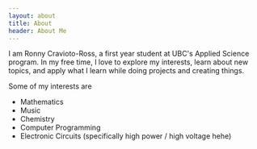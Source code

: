 ```yaml
---
layout: about
title: About
header: About Me
---
```


I am Ronny Cravioto-Ross, a first year student at UBC's Applied Science program. In my free time, I love to explore my interests, learn about new topics, and apply what I learn while doing projects and creating things.

Some of my interests are
- Mathematics
- Music
- Chemistry
- Computer Programming
- Electronic Circuits (specifically high power / high voltage hehe)

